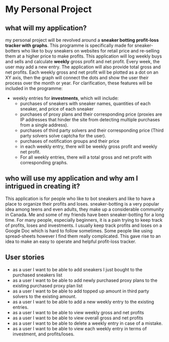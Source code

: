 # My Personal Project

## what will my application?
my personal project will be revolved around a **sneaker botting profit-loss tracker with graphs**. This programme is
specifically made for sneaker-botters who like to buy sneakers on websites for retail price and re-selling them at a
higher price to make profits. This application will log weekly buys and sells and calculate **weekly** 
gross profit and net profit. Every week, the user may add a new entry. The application will also provide total gross
and net profits. Each weekly gross and net profit will be plotted as a dot on an XY axis, then the graph will connect 
the dots and show the user their process over the month or year. For clarification, these features will be included in
the programme: 
- weekly entries for **investments**, which will include:
  - purchases of sneakers with sneaker names, quantities of each sneaker, and price of each sneaker
  - purchases of proxy plans and their corresponding price (proxies are IP addresses that hinder the site from detecting 
multiple purchases from a single address).
  - purchases of third party solvers and their corresponding price (Third party solvers solve captcha for the user).
  - purchases of notification groups and their price
  - in each weekly entry, there will be weekly gross profit and weekly net profit. 
  - For all weekly entries, there will a total gross and net profit with corresponding graphs.

## who will use my application and why am I intrigued in creating it?
This application is for people who like to bot sneakers and like to have a place to organize their profits and loses. 
sneaker-botting is a very popular idea among teens and even adults, they make up a considerable community in Canada.
Me and some of my friends have been sneaker-botting for a long time. For many people, especially beginners,
it is a pain trying to keep track of profits, loses and investments. I usually keep track profits and loses on a 
Google Doc which is hard to follow sometimes. Some people like using spread-sheets however I find them really 
complicated. This gave rise to an idea to make an easy to operate and helpful profit-loss tracker. 

## User stories
- as a user I want to be able to add sneakers I just bought to the purchased sneakers list 
- as a user I want to be able to add newly purchased proxy plans to the existing purchased proxy plan list
- as a user I want to be able to add topped up amount in third party solvers to the existing amount.
- as a user I want to be able to add a new weekly entry to the existing entries.
- as a user I want to be able to view weekly gross and net profits
- as a user I want to be able to view overall gross and net profits 
- as a user I want to be able to delete a weekly entry in case of a mistake.
- as a user I want to be able to view each weekly entry in terms of investment, and profits/loses.


